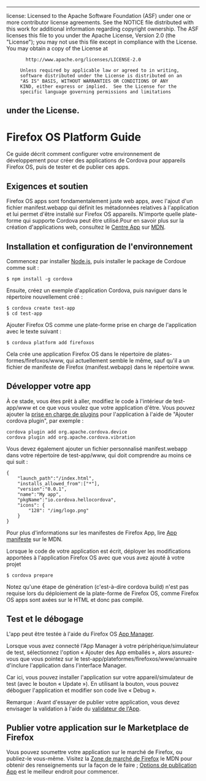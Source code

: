 * * *

license: Licensed to the Apache Software Foundation (ASF) under one or more contributor license agreements. See the NOTICE file distributed with this work for additional information regarding copyright ownership. The ASF licenses this file to you under the Apache License, Version 2.0 (the "License"); you may not use this file except in compliance with the License. You may obtain a copy of the License at

           http://www.apache.org/licenses/LICENSE-2.0
    
         Unless required by applicable law or agreed to in writing,
         software distributed under the License is distributed on an
         "AS IS" BASIS, WITHOUT WARRANTIES OR CONDITIONS OF ANY
         KIND, either express or implied.  See the License for the
         specific language governing permissions and limitations
    

## under the License.

# Firefox OS Platform Guide

Ce guide décrit comment configurer votre environnement de développement pour créer des applications de Cordova pour appareils Firefox OS, puis de tester et de publier ces apps.

## Exigences et soutien

Firefox OS apps sont fondamentalement juste web apps, avec l'ajout d'un fichier manifest.webapp qui définit les métadonnées relatives à l'application et lui permet d'être installé sur Firefox OS appareils. N'importe quelle plate-forme qui supporte Cordova peut être utilisé.Pour en savoir plus sur la création d'applications web, consultez le [Centre App][1] sur [MDN][2].

 [1]: https://developer.mozilla.org/en-US/Apps
 [2]: https://developer.mozilla.org/en-US/

## Installation et configuration de l'environnement

Commencez par installer [Node.js][3], puis installer le package de Cordoue comme suit :

 [3]: http://nodejs.org/

    $ npm install -g cordova
    

Ensuite, créez un exemple d'application Cordova, puis naviguer dans le répertoire nouvellement créé :

    $ cordova create test-app
    $ cd test-app
    

Ajouter Firefox OS comme une plate-forme prise en charge de l'application avec le texte suivant :

    $ cordova platform add firefoxos
    

Cela crée une application Firefox OS dans le répertoire de plates-formes/firefoxos/www, qui actuellement semble le même, sauf qu'il a un fichier de manifeste de Firefox (manifest.webapp) dans le répertoire www.

## Développer votre app

À ce stade, vous êtes prêt à aller, modifiez le code à l'intérieur de test-app/www et ce que vous voulez que votre application d'être. Vous pouvez ajouter la [prise en charge de plugins]() pour l'application à l'aide de "Ajouter cordova plugin", par exemple :

    cordova plugin add org.apache.cordova.device
    cordova plugin add org.apache.cordova.vibration
    

Vous devez également ajouter un fichier personnalisé manifest.webapp dans votre répertoire de test-app/www, qui doit comprendre au moins ce qui suit :

    { 
        "launch_path":"/index.html",
        "installs_allowed_from":["*"],
        "version":"0.0.1",
        "name":"My app",
        "pkgName":"io.cordova.hellocordova",
        "icons": {
            "128": "/img/logo.png"
        }
    }
    

Pour plus d'informations sur les manifestes de Firefox App, lire [App manifeste][4] sur le MDN.

 [4]: https://developer.mozilla.org/en-US/Apps/Developing/Manifest

Lorsque le code de votre application est écrit, déployer les modifications apportées à l'application Firefox OS avec que vous avez ajouté à votre projet

    $ cordova prepare
    

Notez qu'une étape de génération (c'est-à-dire cordova build) n'est pas requise lors du déploiement de la plate-forme de Firefox OS, comme Firefox OS apps sont axées sur le HTML et donc pas compilé.

## Test et le débogage

L'app peut être testée à l'aide du Firefox OS [App Manager][5].

 [5]: https://developer.mozilla.org/en-US/Firefox_OS/Using_the_App_Manager

Lorsque vous avez connecté l'App Manager à votre périphérique/simulateur de test, sélectionnez l'option « Ajouter des App emballés », alors assurez-vous que vous pointez sur le test-app/plateformes/firefoxos/www/annuaire d'inclure l'application dans l'interface Manager.

Car ici, vous pouvez installer l'application sur votre appareil/simulateur de test (avec le bouton « Update »). En utilisant la bouton, vous pouvez déboguer l'application et modifier son code live « Debug ».

Remarque : Avant d'essayer de publier votre application, vous devez envisager la validation à l'aide du [validateur de l'App][6].

 [6]: https://marketplace.firefox.com/developers/validator

## Publier votre application sur le Marketplace de Firefox

Vous pouvez soumettre votre application sur le marché de Firefox, ou publiez-le vous-même. Visitez la [Zone de marché de Firefox][7] le MDN pour obtenir des renseignements sur la façon de le faire ; [Options de publication App][8] est le meilleur endroit pour commencer.

 [7]: https://developer.mozilla.org/en-US/Marketplace
 [8]: https://developer.mozilla.org/en-US/Marketplace/Publishing/Publish_options